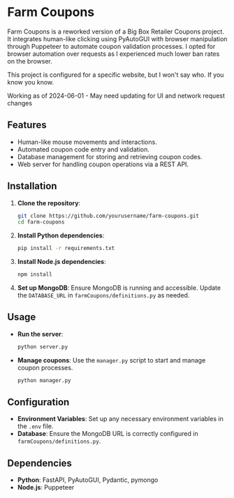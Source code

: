 # Farm Coupons

Farm Coupons is a reworked version of a Big Box Retailer Coupons project. It integrates human-like clicking using PyAutoGUI with browser manipulation through Puppeteer to automate coupon validation processes. I opted for browser automation over requests as I experienced much lower ban rates on the browser.

This project is configured for a specific website, but I won't say who. If you know you know.

Working as of 2024-06-01 - May need updating for UI and network request changes

## Features
- Human-like mouse movements and interactions.
- Automated coupon code entry and validation.
- Database management for storing and retrieving coupon codes.
- Web server for handling coupon operations via a REST API.

## Installation
1. **Clone the repository**:
   ```bash
   git clone https://github.com/yourusername/farm-coupons.git
   cd farm-coupons
   ```

2. **Install Python dependencies**:
   ```bash
   pip install -r requirements.txt
   ```

3. **Install Node.js dependencies**:
   ```bash
   npm install
   ```

4. **Set up MongoDB**:
   Ensure MongoDB is running and accessible. Update the `DATABASE_URL` in `farmCoupons/definitions.py` as needed.

## Usage
- **Run the server**:
  ```bash
  python server.py
  ```
- **Manage coupons**:
  Use the `manager.py` script to start and manage coupon processes.
  ```bash
  python manager.py
  ```

## Configuration
- **Environment Variables**: Set up any necessary environment variables in the `.env` file.
- **Database**: Ensure the MongoDB URL is correctly configured in `farmCoupons/definitions.py`.

## Dependencies
- **Python**: FastAPI, PyAutoGUI, Pydantic, pymongo
- **Node.js**: Puppeteer

